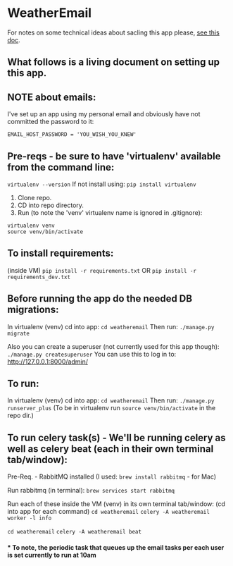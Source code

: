 # WeatherEmail

For notes on some technical ideas about sacling this app please, [see this doc](./doc/notes.md).

## What follows is a living document on setting up this app.

## NOTE about emails:
I've set up an app using my personal email and obviously have not committed the password to it:

`EMAIL_HOST_PASSWORD = 'YOU_WISH_YOU_KNEW'`

## Pre-reqs - be sure to have 'virtualenv' available from the command line:
`virtualenv --version`
If not install using:
`pip install virtualenv`

1. Clone repo.
2. CD into repo directory.
3. Run (to note the 'venv' virtualenv name is ignored in .gitignore):
```
virtualenv venv
source venv/bin/activate
```

## To install requirements:
(inside VM)
`pip install -r requirements.txt` OR `pip install -r requirements_dev.txt`


## Before running the app do the needed DB migrations:
In virtualenv (venv) cd into app:
`cd weatheremail`
Then run:
`./manage.py migrate`

Also you can create a superuser (not currently used for this app though):
`./manage.py createsuperuser`
You can use this to log in to:
http://127.0.0.1:8000/admin/


## To run:
In virtualenv (venv) cd into app:
`cd weatheremail`
Then run:
`./manage.py runserver_plus`
(To be in virtualenv run `source venv/bin/activate` in the repo dir.)


## To run celery task(s) - We'll be running celery as well as celery beat (each in their own terminal tab/window):

Pre-Req. - RabbitMQ installed (I used: `brew install rabbitmq` - for Mac)

Run rabbitmq (in terminal):
`brew services start rabbitmq`

Run each of these inside the VM (venv) in its own terminal tab/window:
(cd into app for each command)
`cd weatheremail`
`celery -A weatheremail worker -l info`

`cd weatheremail`
`celery -A weatheremail beat`

#### * To note, the periodic task that queues up the email tasks per each user is set currently to run at 10am
